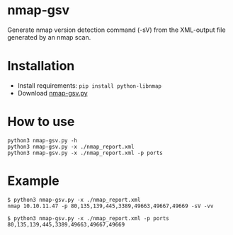 # nmap-gsv
Generate nmap version detection command (-sV) from the XML-output file generated by an nmap scan.
# Installation

+ Install requirements: ```pip install python-libnmap```
+ Download [nmap-gsv.py](nmap_parse_mrrobot7-sV/nmap_parse.py)

# How to use
```
python3 nmap-gsv.py -h
python3 nmap-gsv.py -x ./nmap_report.xml
python3 nmap-gsv.py -x ./nmap_report.xml -p ports
```

# Example
```
$ python3 nmap-gsv.py -x ./nmap_report.xml
nmap 10.10.11.47 -p 80,135,139,445,3389,49663,49667,49669 -sV -vv

$ python3 nmap-gsv.py -x ./nmap_report.xml -p ports
80,135,139,445,3389,49663,49667,49669
```
